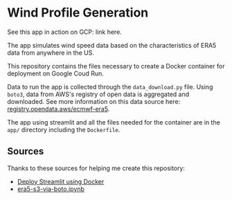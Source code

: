 # Wind Profile Generation

See this app in action on GCP: link here.

The app simulates wind speed data based on the characteristics of ERA5 
data from anywhere in the US. 

This repository contains the files necessary to create a Docker container 
for deployment on Google Coud Run.

Data to run the app is collected through the `data_download.py` file. 
Using `boto3`, data from AWS's registry of open data is aggregated and downloaded. 
See more information on this data source here: [registry.opendata.aws/ecmwf-era5](https://registry.opendata.aws/ecmwf-era5/). 

The app using streamlit and all the files needed for the container are 
in the `app/` directory including the `Dockerfile`.

## Sources

Thanks to these sources for helping me create this repository:
 * [Deploy Streamlit using Docker](https://docs.streamlit.io/knowledge-base/tutorials/deploy/docker)
 * [era5-s3-via-boto.ipynb](https://github.com/planet-os/notebooks/blob/master/aws/era5-s3-via-boto.ipynb)
